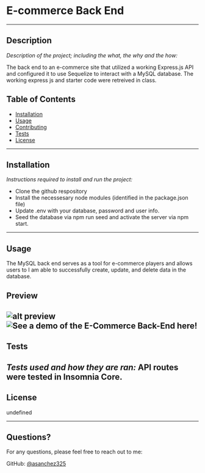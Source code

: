 # E-commerce Back End

---

## Description 

*Description of the project; including the what, the why and the how:* 

The back end to an e-commerce site that utilized a working Express.js API and configured it to use Sequelize to interact with a MySQL database. The working express js and starter code were retreived in class.

## Table of Contents
* [Installation](#installation)
* [Usage](#usage)
* [Contributing](#contributing)
* [Tests](#tests)
* [License](#license)
---

## Installation

*Instructions required to install and run the project:*

* Clone the github respository
* Install the necessesary node modules (identified in the package.json file)
* Update .env with your database, password and user info.
* Seed the database via npm run seed and activate the server via npm start.


---

## Usage 

The MySQL back end serves as a tool for e-commerce players and allows users to I am able to successfully create, update, and delete data in the database.

## Preview
![alt preview](assets/Capture1.gif) 
![See a demo of the E-Commerce Back-End here!](https://drive.google.com/file/d/1DWAhWh3JnReuSFzNpaZZOr_8vsQJjWjh/view/)
---

## Tests

*Tests used and how they are ran:*
API routes were tested in Insomnia Core.
---

## License

undefined

---

## Questions?

For any questions, please feel free to reach out to me:

GitHub: [@asanchez325](https://api.github.com/users/asanchez325)